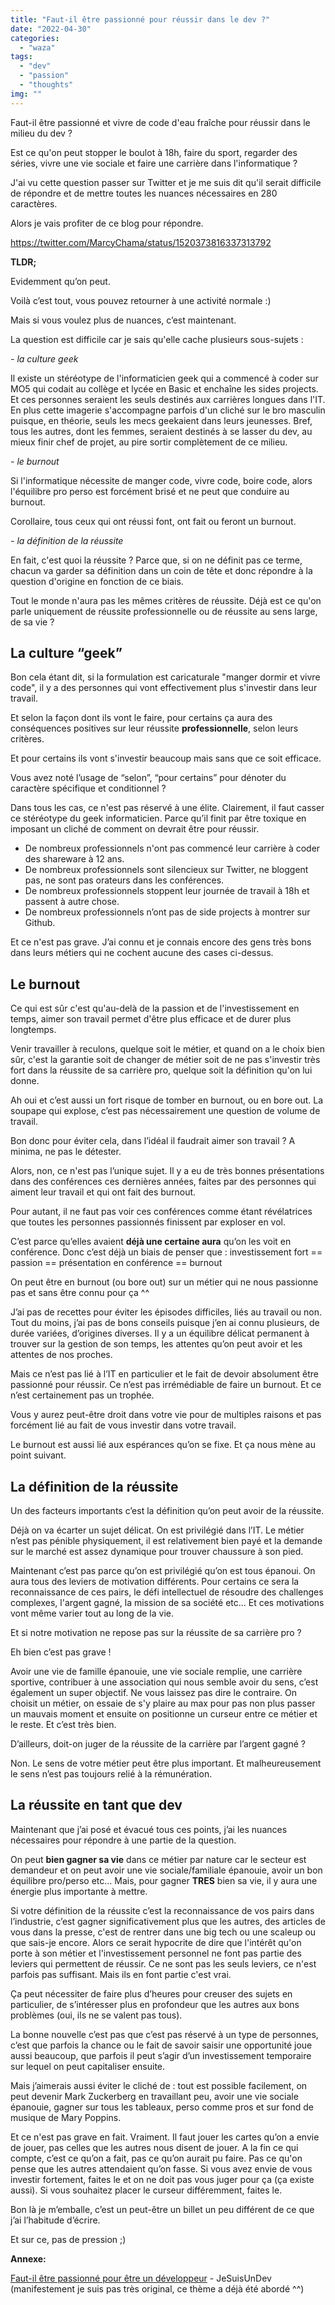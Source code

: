 ```yaml
---
title: "Faut-il être passionné pour réussir dans le dev ?"
date: "2022-04-30"
categories: 
  - "waza"
tags: 
  - "dev"
  - "passion"
  - "thoughts"
img: ""
---
```


Faut-il être passionné et vivre de code d'eau fraîche pour réussir dans le milieu du dev ? 

Est ce qu'on peut stopper le boulot à 18h, faire du sport, regarder des séries, vivre une vie sociale et faire une carrière dans l'informatique ?

J'ai vu cette question passer sur Twitter et je me suis dit qu'il serait difficile de répondre et de mettre toutes les nuances nécessaires en 280 caractères. 

Alors je vais profiter de ce blog pour répondre. 

https://twitter.com/MarcyChama/status/1520373816337313792

**TLDR;** 

Evidemment qu’on peut.

Voilà c’est tout, vous pouvez retourner à une activité normale :)

Mais si vous voulez plus de nuances, c’est maintenant.

La question est difficile car je sais qu'elle cache plusieurs sous-sujets :

_\- la culture geek_ 

Il existe un stéréotype de l'informaticien geek qui a commencé à coder sur MO5 qui codait au collège et lycée en Basic et enchaîne les sides projects. Et ces personnes seraient les seuls destinés aux carrières longues dans l'IT. En plus cette imagerie s'accompagne parfois d'un cliché sur le bro masculin puisque, en théorie, seuls les mecs geekaient dans leurs jeunesses. Bref, tous les autres, dont les femmes, seraient destinés à se lasser du dev, au mieux finir chef de projet, au pire sortir complètement de ce milieu. 

_\- le burnout_

Si l'informatique nécessite de manger code, vivre code, boire code, alors l'équilibre pro perso est forcément brisé et ne peut que conduire au burnout.

Corollaire, tous ceux qui ont réussi font, ont fait ou feront un burnout. 

_\- la définition de la réussite_ 

En fait, c'est quoi la réussite ? Parce que, si on ne définit pas ce terme, chacun va garder sa définition dans un coin de tête et donc répondre à la question d'origine en fonction de ce biais.

Tout le monde n'aura pas les mêmes critères de réussite. Déjà est ce qu'on parle uniquement de réussite professionnelle ou de réussite au sens large, de sa vie ?

## La culture “geek” 

Bon cela étant dit, si la formulation est caricaturale "manger dormir et vivre code", il y a des personnes qui vont effectivement plus s'investir dans leur travail.

Et selon la façon dont ils vont le faire, pour certains ça aura des conséquences positives sur leur réussite **professionnelle**, selon leurs critères. 

Et pour certains ils vont s'investir beaucoup mais sans que ce soit efficace.

Vous avez noté l’usage de “selon”, “pour certains” pour dénoter du caractère spécifique et conditionnel ?

Dans tous les cas, ce n'est pas réservé à une élite. Clairement, il faut casser ce stéréotype du geek informaticien. Parce qu’il finit par être toxique en imposant un cliché de comment on devrait être pour réussir.

- De nombreux professionnels n'ont pas commencé leur carrière à coder des shareware à 12 ans. 
- De nombreux professionnels sont silencieux sur Twitter, ne bloggent pas, ne sont pas orateurs dans les conférences.
- De nombreux professionnels stoppent leur journée de travail à 18h et passent à autre chose. 
- De nombreux professionnels n’ont pas de side projects à montrer sur Github.

Et ce n'est pas grave. J’ai connu et je connais encore des gens très bons dans leurs métiers qui ne cochent aucune des cases ci-dessus.  

## Le burnout

Ce qui est sûr c'est qu'au-delà de la passion et de l'investissement en temps, aimer son travail permet d'être plus efficace et de durer plus longtemps.

Venir travailler à reculons, quelque soit le métier, et quand on a le choix bien sûr, c'est la garantie soit de changer de métier soit de ne pas s'investir très fort dans la réussite de sa carrière pro, quelque soit la définition qu'on lui donne.

Ah oui et c’est aussi un fort risque de tomber en burnout, ou en bore out. La soupape qui explose, c’est pas nécessairement une question de volume de travail.

Bon donc pour éviter cela, dans l’idéal il faudrait aimer son travail ? A minima, ne pas le détester. 

Alors, non, ce n'est pas l’unique sujet. Il y a eu de très bonnes présentations dans des conférences ces dernières années, faites par des personnes qui aiment leur travail et qui ont fait des burnout.

Pour autant, il ne faut pas voir ces conférences comme étant révélatrices que toutes les personnes passionnés finissent par exploser en vol. 

C’est parce qu’elles avaient **déjà une certaine aura** qu’on les voit en conférence. Donc c’est déjà un biais de penser que : investissement fort == passion == présentation en conférence == burnout

On peut être en burnout (ou bore out) sur un métier qui ne nous passionne pas et sans être connu pour ça ^^

J’ai pas de recettes pour éviter les épisodes difficiles, liés au travail ou non. Tout du moins, j’ai pas de bons conseils puisque j’en ai connu plusieurs, de durée variées, d’origines diverses. Il y a un équilibre délicat permanent à trouver sur la gestion de son temps, les attentes qu’on peut avoir et les attentes de nos proches. 

Mais ce n’est pas lié à l’IT en particulier et le fait de devoir absolument être passionné pour réussir. Ce n’est pas irrémédiable de faire un burnout. Et ce n’est certainement pas un trophée.

Vous y aurez peut-être droit dans votre vie pour de multiples raisons et pas forcément lié au fait de vous investir dans votre travail. 

Le burnout est aussi lié aux espérances qu’on se fixe. Et ça nous mène au point suivant. 

## La définition de la réussite

Un des facteurs importants c’est la définition qu’on peut avoir de la réussite.

Déjà on va écarter un sujet délicat. On est privilégié dans l’IT. Le métier n’est pas pénible physiquement, il est relativement bien payé et la demande sur le marché est assez dynamique pour trouver chaussure à son pied.

Maintenant c’est pas parce qu’on est privilégié qu’on est tous épanoui. On aura tous des leviers de motivation différents. Pour certains ce sera la reconnaissance de ces pairs, le défi intellectuel de résoudre des challenges complexes, l'argent gagné, la mission de sa société etc... Et ces motivations vont même varier tout au long de la vie. 

Et si notre motivation ne repose pas sur la réussite de sa carrière pro ?

Eh bien c’est pas grave !

Avoir une vie de famille épanouie, une vie sociale remplie, une carrière sportive, contribuer à une association qui nous semble avoir du sens, c’est également un super objectif. Ne vous laissez pas dire le contraire. On choisit un métier, on essaie de s'y plaire au max pour pas non plus passer un mauvais moment et ensuite on positionne un curseur entre ce métier et le reste. Et c’est très bien.

D’ailleurs, doit-on juger de la réussite de la carrière par l’argent gagné ?

Non. Le sens de votre métier peut être plus important. Et malheureusement le sens n’est pas toujours relié à la rémunération. 

## La réussite en tant que dev

Maintenant que j’ai posé et évacué tous ces points, j’ai les nuances nécessaires pour répondre à une partie de la question. 

On peut **bien gagner sa vie** dans ce métier par nature car le secteur est demandeur et on peut avoir une vie sociale/familiale épanouie, avoir un bon équilibre pro/perso etc... Mais, pour gagner **TRES** bien sa vie, il y aura une énergie plus importante à mettre.

Si votre définition de la réussite c’est la reconnaissance de vos pairs dans l’industrie, c’est gagner significativement plus que les autres, des articles de vous dans la presse, c'est de rentrer dans une big tech ou une scaleup ou que sais-je encore. Alors ce serait hypocrite de dire que l'intérêt qu'on porte à son métier et l'investissement personnel ne font pas partie des leviers qui permettent de réussir. Ce ne sont pas les seuls leviers, ce n'est parfois pas suffisant. Mais ils en font partie c'est vrai. 

Ça peut nécessiter de faire plus d’heures pour creuser des sujets en particulier, de s’intéresser plus en profondeur que les autres aux bons problèmes (oui, ils ne se valent pas tous). 

La bonne nouvelle c’est pas que c’est pas réservé à un type de personnes, c’est que parfois la chance ou le fait de savoir saisir une opportunité joue aussi beaucoup, que parfois il peut s’agir d’un investissement temporaire sur lequel on peut capitaliser ensuite. 

Mais j’aimerais aussi éviter le cliché de : tout est possible facilement, on peut devenir Mark Zuckerberg en travaillant peu, avoir une vie sociale épanouie, gagner sur tous les tableaux, perso comme pros et sur fond de musique de Mary Poppins.

Et ce n'est pas grave en fait. Vraiment. Il faut jouer les cartes qu’on a envie de jouer, pas celles que les autres nous disent de jouer. A la fin ce qui compte, c’est ce qu’on a fait, pas ce qu’on aurait pu faire. Pas ce qu'on pense que les autres attendaient qu’on fasse. Si vous avez envie de vous investir fortement, faites le et on ne doit pas vous juger pour ça (ça existe aussi). Si vous souhaitez placer le curseur différemment, faites le.

Bon là je m’emballe, c’est un peut-être un billet un peu différent de ce que j’ai l’habitude d’écrire.

Et sur ce, pas de pression ;)

**Annexe:**

[Faut-il être passionné pour être un développeur](https://www.jesuisundev.com/passion-developpeur/) - JeSuisUnDev (manifestement je suis pas très original, ce thème a déjà été abordé ^^)
